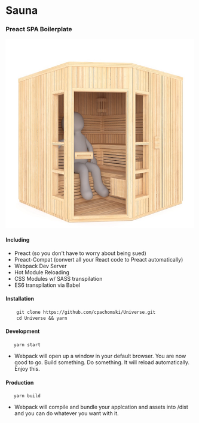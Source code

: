 # Sauna
### Preact SPA Boilerplate

![Universe default homepage](assets/sauna.jpg)

#### Including
* Preact (so you don't have to worry about being sued)
* Preact-Compat (convert all your React code to Preact automatically)
* Webpack Dev Server
* Hot Module Reloading
* CSS Modules w/ SASS transpilation
* ES6 transpilation via Babel

#### Installation
```
    git clone https://github.com/cpachomski/Universe.git
    cd Universe && yarn
 ```
 
 #### Development
 
 ```
    yarn start
 ```
* Webpack will open up a window in your default browser. You are now good to go. Build something. Do something. It will reload automatically. Enjoy this.
 
 #### Production
 ```
    yarn build
```
 * Webpack will compile and bundle your applcation and assets into /dist and you can do whatever you want with it.
 


 
